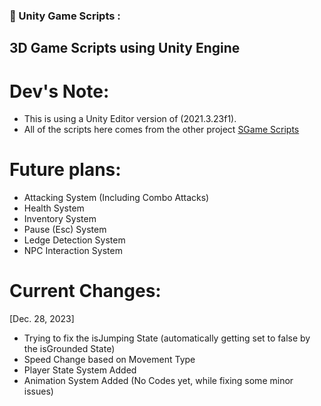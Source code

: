 ### 🔨 Unity Game Scripts :
3D Game Scripts using Unity Engine
---

<h1>Dev's Note:</h1>

- This is using a Unity Editor version of (2021.3.23f1).
- All of the scripts here comes from the other project [SGame Scripts](https://github.com/SagaeHaruki/SGameScripts)

<h1>Future plans:</h1>

- Attacking System (Including Combo Attacks)
- Health System
- Inventory System
- Pause (Esc) System
- Ledge Detection System
- NPC Interaction System

<h1>Current Changes:</h1>

[Dec. 28, 2023]
- Trying to fix the isJumping State (automatically getting set to false by the isGrounded State)
- Speed Change based on Movement Type
- Player State System Added
- Animation System Added (No Codes yet, while fixing some minor issues)
